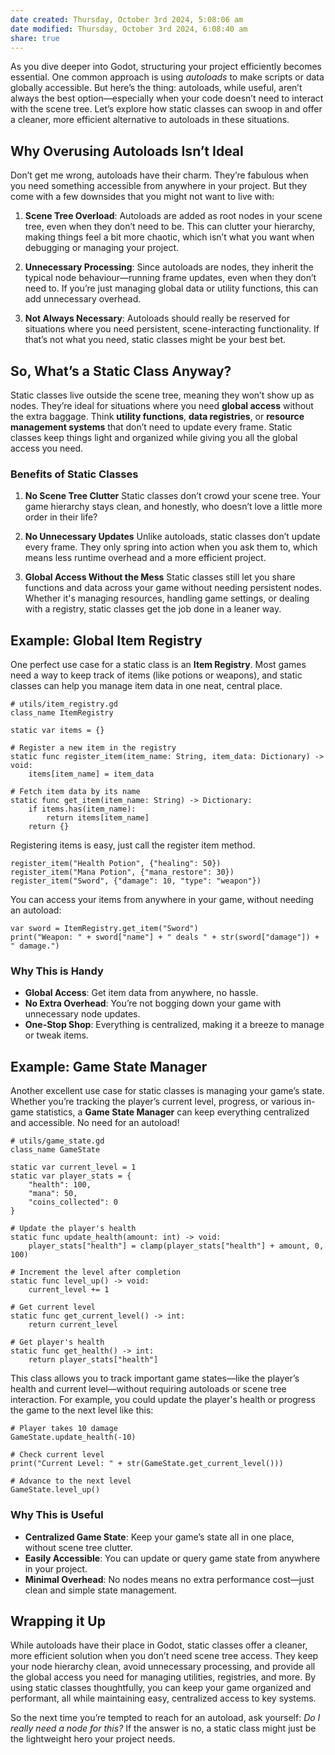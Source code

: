 ```yaml
---
date created: Thursday, October 3rd 2024, 5:08:06 am
date modified: Thursday, October 3rd 2024, 6:08:40 am
share: true
---
```


As you dive deeper into Godot, structuring your project efficiently becomes essential. One common approach is using *autoloads* to make scripts or data globally accessible. But here’s the thing: autoloads, while useful, aren’t always the best option—especially when your code doesn’t need to interact with the scene tree. Let’s explore how static classes can swoop in and offer a cleaner, more efficient alternative to autoloads in these situations.

## Why Overusing Autoloads Isn’t Ideal

Don’t get me wrong, autoloads have their charm. They’re fabulous when you need something accessible from anywhere in your project. But they come with a few downsides that you might not want to live with:

1. **Scene Tree Overload**: Autoloads are added as root nodes in your scene tree, even when they don’t need to be. This can clutter your hierarchy, making things feel a bit more chaotic, which isn’t what you want when debugging or managing your project.

2. **Unnecessary Processing**: Since autoloads are nodes, they inherit the typical node behaviour—running frame updates, even when they don’t need to. If you’re just managing global data or utility functions, this can add unnecessary overhead.

3. **Not Always Necessary**: Autoloads should really be reserved for situations where you need persistent, scene-interacting functionality. If that’s not what you need, static classes might be your best bet.

## So, What’s a Static Class Anyway?

Static classes live outside the scene tree, meaning they won’t show up as nodes. They’re ideal for situations where you need **global access** without the extra baggage. Think **utility functions**, **data registries**, or **resource management systems** that don’t need to update every frame. Static classes keep things light and organized while giving you all the global access you need.

### Benefits of Static Classes

1. **No Scene Tree Clutter**
   Static classes don’t crowd your scene tree. Your game hierarchy stays clean, and honestly, who doesn’t love a little more order in their life?

2. **No Unnecessary Updates**
   Unlike autoloads, static classes don’t update every frame. They only spring into action when you ask them to, which means less runtime overhead and a more efficient project.

3. **Global Access Without the Mess**
   Static classes still let you share functions and data across your game without needing persistent nodes. Whether it's managing resources, handling game settings, or dealing with a registry, static classes get the job done in a leaner way.

## Example: Global Item Registry

One perfect use case for a static class is an **Item Registry**. Most games need a way to keep track of items (like potions or weapons), and static classes can help you manage item data in one neat, central place.

```gdscript
# utils/item_registry.gd
class_name ItemRegistry

static var items = {}

# Register a new item in the registry
static func register_item(item_name: String, item_data: Dictionary) -> void:
    items[item_name] = item_data

# Fetch item data by its name
static func get_item(item_name: String) -> Dictionary:
    if items.has(item_name):
        return items[item_name]
    return {}
```

Registering items is easy, just call the register item method.

```gdscript
register_item("Health Potion", {"healing": 50})
register_item("Mana Potion", {"mana_restore": 30})
register_item("Sword", {"damage": 10, "type": "weapon"})
```

You can access your items from anywhere in your game, without needing an autoload:

```gdscript
var sword = ItemRegistry.get_item("Sword")
print("Weapon: " + sword["name"] + " deals " + str(sword["damage"]) + " damage.")
```

### Why This is Handy
- **Global Access**: Get item data from anywhere, no hassle.
- **No Extra Overhead**: You’re not bogging down your game with unnecessary node updates.
- **One-Stop Shop**: Everything is centralized, making it a breeze to manage or tweak items.

## Example: Game State Manager

Another excellent use case for static classes is managing your game’s state. Whether you’re tracking the player’s current level, progress, or various in-game statistics, a **Game State Manager** can keep everything centralized and accessible. No need for an autoload!

```gdscript
# utils/game_state.gd
class_name GameState

static var current_level = 1
static var player_stats = {
    "health": 100,
    "mana": 50,
    "coins_collected": 0
}

# Update the player's health
static func update_health(amount: int) -> void:
    player_stats["health"] = clamp(player_stats["health"] + amount, 0, 100)

# Increment the level after completion
static func level_up() -> void:
    current_level += 1

# Get current level
static func get_current_level() -> int:
    return current_level

# Get player's health
static func get_health() -> int:
    return player_stats["health"]
```

This class allows you to track important game states—like the player’s health and current level—without requiring autoloads or scene tree interaction. For example, you could update the player's health or progress the game to the next level like this:

```gdscript
# Player takes 10 damage
GameState.update_health(-10)

# Check current level
print("Current Level: " + str(GameState.get_current_level()))

# Advance to the next level
GameState.level_up()
```

### Why This is Useful
- **Centralized Game State**: Keep your game’s state all in one place, without scene tree clutter.
- **Easily Accessible**: You can update or query game state from anywhere in your project.
- **Minimal Overhead**: No nodes means no extra performance cost—just clean and simple state management.

## Wrapping it Up

While autoloads have their place in Godot, static classes offer a cleaner, more efficient solution when you don’t need scene tree access. They keep your node hierarchy clean, avoid unnecessary processing, and provide all the global access you need for managing utilities, registries, and more. By using static classes thoughtfully, you can keep your game organized and performant, all while maintaining easy, centralized access to key systems.

So the next time you’re tempted to reach for an autoload, ask yourself: *Do I really need a node for this?* If the answer is no, a static class might just be the lightweight hero your project needs.
